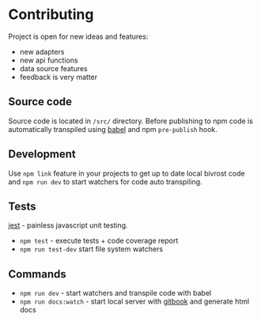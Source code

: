 # Contributing

Project is open for new ideas and features:

- new adapters
- new api functions
- data source features
- feedback is very matter

## Source code

Source code is located in `/src/` directory. Before publishing to npm code is automatically transpiled using [babel](https://babeljs.io/) and npm `pre-publish` hook.

## Development

Use `npm link` feature in your projects to get up to date local bivrost code and `npm run dev` to start watchers for code auto transpiling.

## Tests

[jest](https://facebook.github.io/jest/) - painless javascript unit testing.

- `npm test` - execute tests + code coverage report
- `npm run test-dev` start file system watchers

## Commands

- `npm run dev` - start watchers and transpile code with babel
- `npm run docs:watch` - start local server with [gitbook](https://toolchain.gitbook.com/) and generate html docs

